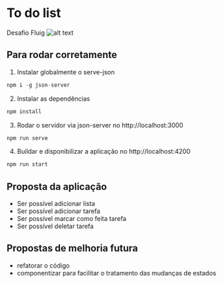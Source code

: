 # To do list

Desafio Fluig ![alt text](https://vs-fluig.gallerycdn.vsassets.io/extensions/vs-fluig/vs-fluig/0.5.0/1600367528728/Microsoft.VisualStudio.Services.Icons.Default "Logo Fluig")

## Para rodar corretamente

1. Instalar globalmente o serve-json

```javascript
npm i -g json-server
```

2. Instalar as dependências

```javascript
npm install
```

3. Rodar o servidor via json-server no http://localhost:3000

```javascript
npm run serve
```

4. Buildar e disponibilizar a aplicação no http://localhost:4200

```javascript
npm run start
```

## Proposta da aplicação

* Ser possível adicionar lista
* Ser possível adicionar tarefa
* Ser possível marcar como feita tarefa
* Ser possível deletar tarefa

## Propostas de melhoria futura

* refatorar o código
* componentizar para facilitar o tratamento das mudanças de estados


